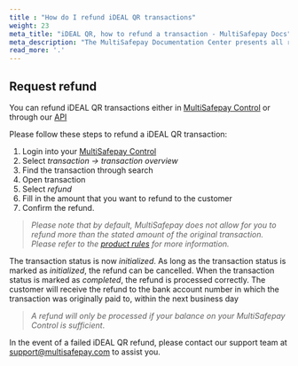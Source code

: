 ```yaml
---
title : "How do I refund iDEAL QR transactions"
weight: 23
meta_title: "iDEAL QR, how to refund a transaction - MultiSafepay Docs"
meta_description: "The MultiSafepay Documentation Center presents all relevant information about our Plugins and API. You can also find support pages for Payment Methods, Tools and General Questions as well as the contact details of our Support and Integration Teams."
read_more: '.'
---
```

## Request refund
You can refund iDEAL QR transactions either in [MultiSafepay Control](https://merchant.multisafepay.com) or through our [API](/api/#ref_create_refund)

Please follow these steps to refund a iDEAL QR transaction:

1. Login into your [MultiSafepay Control](https://merchant.multisafepay.com)
2. Select _transaction -> transaction overview_
3. Find the transaction through search
4. Open transaction
5. Select _refund_
6. Fill in the amount that you want to refund to the customer  
7. Confirm the refund.

>_Please note that by default, MultiSafepay does not allow for you to refund more than the stated amount of the original transaction. Please refer to the [product rules](/payment-methods/idealqr/#product-rules) for more information._

The transaction status is now _initialized_. As long as the transaction status is marked as _initialized_, the refund can be cancelled. When the transaction status is marked as _completed_, the refund is processed correctly. The customer will receive the refund to the bank account number in which the transaction was originally paid to, within the next business day

>_A refund will only be processed if your balance on your MultiSafepay Control is sufficient_.

In the event of a failed iDEAL QR refund, please contact our support team at <support@multisafepay.com> to assist you.